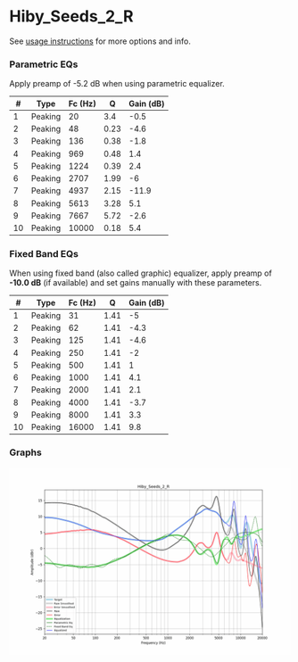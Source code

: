# Hiby_Seeds_2_R
See [usage instructions](https://github.com/jaakkopasanen/AutoEq#usage) for more options and info.

### Parametric EQs
Apply preamp of -5.2 dB when using parametric equalizer.

|   # | Type    |   Fc (Hz) |    Q |   Gain (dB) |
|-----|---------|-----------|------|-------------|
|   1 | Peaking |        20 | 3.4  |        -0.5 |
|   2 | Peaking |        48 | 0.23 |        -4.6 |
|   3 | Peaking |       136 | 0.38 |        -1.8 |
|   4 | Peaking |       969 | 0.48 |         1.4 |
|   5 | Peaking |      1224 | 0.39 |         2.4 |
|   6 | Peaking |      2707 | 1.99 |        -6   |
|   7 | Peaking |      4937 | 2.15 |       -11.9 |
|   8 | Peaking |      5613 | 3.28 |         5.1 |
|   9 | Peaking |      7667 | 5.72 |        -2.6 |
|  10 | Peaking |     10000 | 0.18 |         5.4 |

### Fixed Band EQs
When using fixed band (also called graphic) equalizer, apply preamp of **-10.0 dB** (if available) and set gains manually with these parameters.

|   # | Type    |   Fc (Hz) |    Q |   Gain (dB) |
|-----|---------|-----------|------|-------------|
|   1 | Peaking |        31 | 1.41 |        -5   |
|   2 | Peaking |        62 | 1.41 |        -4.3 |
|   3 | Peaking |       125 | 1.41 |        -4.6 |
|   4 | Peaking |       250 | 1.41 |        -2   |
|   5 | Peaking |       500 | 1.41 |         1   |
|   6 | Peaking |      1000 | 1.41 |         4.1 |
|   7 | Peaking |      2000 | 1.41 |         2.1 |
|   8 | Peaking |      4000 | 1.41 |        -3.7 |
|   9 | Peaking |      8000 | 1.41 |         3.3 |
|  10 | Peaking |     16000 | 1.41 |         9.8 |

### Graphs
![](./Hiby_Seeds_2_R.png)
